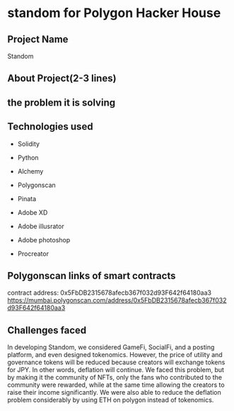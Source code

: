 # standom for Polygon Hacker House

## Project Name

Standom

## About Project(2-3 lines)



## the problem it is solving



## Technologies used

- Solidity
- Python
- Alchemy
- Polygonscan
- Pinata

- Adobe XD
- Adobe illusrator
- Adobe photoshop
- Procreator


## Polygonscan links of smart contracts

contract address: 0x5FbDB2315678afecb367f032d93F642f64180aa3
https://mumbai.polygonscan.com/address/0x5FbDB2315678afecb367f032d93F642f64180aa3


## Challenges faced

In developing Standom, we considered GameFi, SocialFi, and a posting platform, and even designed tokenomics.
However, the price of utility and governance tokens will be reduced because creators will exchange tokens for JPY.
In other words, deflation will continue.
We faced this problem, but by making it the community of NFTs, only the fans who contributed to the community were rewarded, while at the same time allowing the creators to raise their income significantly.
We were also able to reduce the deflation problem considerably by using ETH on polygon instead of tokenomics.